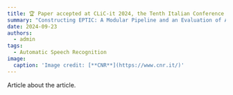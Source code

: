 ```yaml
---
title: 🏆 Paper accepted at CLiC-it 2024, the Tenth Italian Conference on Computational Linguistics
summary: "Constructing EPTIC: A Modular Pipeline and an Evaluation of ASR for Verbatim Transcription"
date: 2024-09-23
authors:
  - admin
tags:
  - Automatic Speech Recognition
image:
  caption: 'Image credit: [**CNR**](https://www.cnr.it/)'
---
```


Article about the article.
